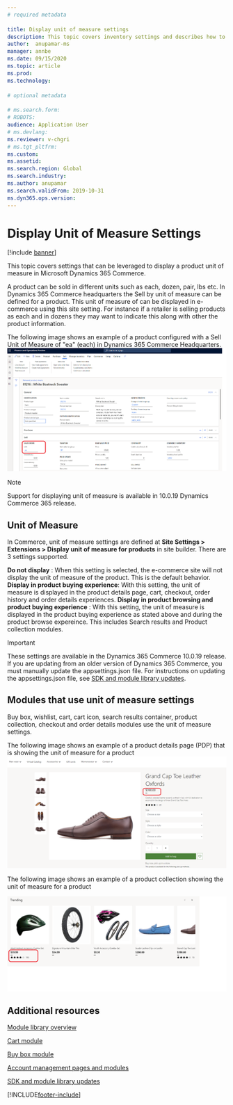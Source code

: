 ```yaml
---
# required metadata

title: Display unit of measure settings
description: This topic covers inventory settings and describes how to apply them in Microsoft Dynamics 365 Commerce.
author:  anupamar-ms
manager: annbe
ms.date: 09/15/2020
ms.topic: article
ms.prod: 
ms.technology: 

# optional metadata

# ms.search.form: 
# ROBOTS: 
audience: Application User
# ms.devlang: 
ms.reviewer: v-chgri
# ms.tgt_pltfrm: 
ms.custom: 
ms.assetid: 
ms.search.region: Global
ms.search.industry: 
ms.author: anupamar
ms.search.validFrom: 2019-10-31
ms.dyn365.ops.version: 
---
```


# Display Unit of Measure Settings

[!include [banner](includes/banner.md)]

This topic covers settings that can be leveraged to display a product unit of measure in Microsoft Dynamics 365 Commerce.

A product can be sold in different units such as each, dozen, pair, lbs etc. In Dynamics 365 Commerce headquarters the Sell by unit of measure can be defined for a product. This unit of measure of can be displayed in e-commerce using this site setting. For instance if a retailer is selling products as each and in dozens they may want to indicate this along with other the product information.

The following image shows an example of a product configured with a Sell Unit of Measure of "ea" (each) in Dynamics 365 Commerce Headquarters.
![Example of a product configured in Dynamics 365 Commerce with unit of measure](./media/Productunit-headquarters.PNG)

> [!NOTE]
> Support for displaying unit of measure is available in 10.0.19 Dynamics Commerce 365 release.

## Unit of Measure

In Commerce, unit of measure settings are defined at **Site Settings \> Extensions \> Display unit of measure for products** in site builder.  There are 3 settings supported.

**Do not display** : When this setting is selected, the e-commerce site will not display the unit of measure of the product. This is the default behavior.
**Display in product buying experience**: With this setting, the unit of measure is displayed in the product details page, cart, checkout, order history and order details experiences.
**Display in product browsing and product buying experience** : With this setting, the unit of measure is displayed in the product buying experience as stated above and during the product browse expereince. This includes Search results and Product collection modules.

> [!IMPORTANT] 
> These settings are available in the Dynamics 365 Commerce 10.0.19 release. If you are updating from an older version of Dynamics 365 Commerce, you must manually update the appsettings.json file. For instructions on updating the appsettings.json file, see [SDK and module library updates](e-commerce-extensibility/sdk-updates.md#update-the-appsettingsjson-file).

## Modules that use unit of measure settings

Buy box, wishlist, cart, cart icon, search results container, product collection, checkout and order details modules use the unit of measure settings.

The following image shows an example of a product details page (PDP) that is showing the unit of measure  for a product
![Example of a PDP module that has unit of measure](./media/Productunit-PDP.png)

The following image shows an example of a product collection showing the unit of measure for a product

![Example of a Product collection module that has unit of measure](./media/Productunit-productcollection.png)


## Additional resources

[Module library overview](starter-kit-overview.md)

[Cart module](add-cart-module.md)

[Buy box module](add-buy-box.md)

[Account management pages and modules](account-management.md)

[SDK and module library updates](e-commerce-extensibility/sdk-updates.md)


[!INCLUDE[footer-include](../includes/footer-banner.md)]
